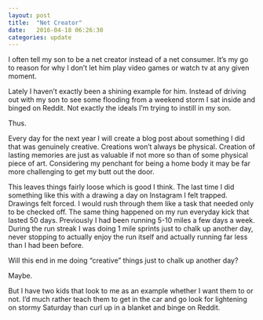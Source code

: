 ```yaml
---
layout: post
title:  "Net Creator"
date:   2016-04-18 06:26:30
categories: update
---
```


I often tell my son to be a net creator instead of a net consumer. It’s my go to reason for why I don’t let him play video games or watch tv at any given moment.

Lately I haven’t exactly been a shining example for him. Instead of driving out with my son to see some flooding from a weekend storm I sat inside and binged on Reddit. Not exactly the ideals I’m trying to instill in my son.

Thus.

Every day for the next year I will create a blog post about something I did that was genuinely creative. Creations won’t always be physical. Creation of lasting memories are just as valuable if not more so than of some physical piece of art. Considering my penchant for being a home body it may be far more challenging to get my butt out the door.

This leaves things fairly loose which is good I think. The last time I did something like this with a drawing a day on Instagram I felt trapped. Drawings felt forced. I would rush through them like a  task that needed only to be checked off. The same thing happened on my run everyday kick that lasted 50 days. Previously I had been running 5-10 miles a few days a week. During the run streak I was doing 1 mile sprints just to chalk up another day, never stopping to actually enjoy the run itself and actually running far less than I had been before.

Will this end in me doing “creative” things just to chalk up another day?

Maybe.

But I have two kids that look to me as an example whether I want them to or not. I’d much rather teach them to get in the car and go look for lightening on stormy Saturday than curl up in a blanket and binge on Reddit.
